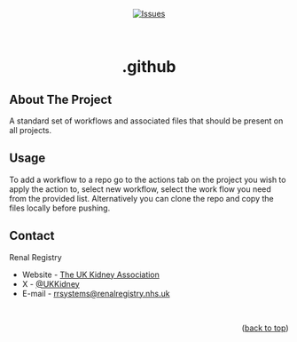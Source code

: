 <a name="readme-top"></a>

<div align='center'>

[![Issues][issues-shield]][issues-url]

</div>
<br />
<h1 align="center">.github</h1>

## About The Project

A standard set of workflows and associated files that should be present on all projects.


## Usage

To add a workflow to a repo go to the actions tab on the project you wish to apply the action to, select new workflow, select the work flow you need from the provided list. Alternatively you can clone the repo and copy the files locally before pushing.

## Contact

Renal Registry 
* Website - [The UK Kidney Association](https://ukkidney.org/)
* X - [@UKKidney](https://twitter.com/@UKKidney)
* E-mail -  rrsystems@renalregistry.nhs.uk

<br />

<p align="right">(<a href="#readme-top">back to top</a>)</p>

[issues-shield]: https://img.shields.io/github/issues/renalreg/.github.svg?style=for-the-badge
[issues-url]: https://github.com/renalreg/.github/issues
